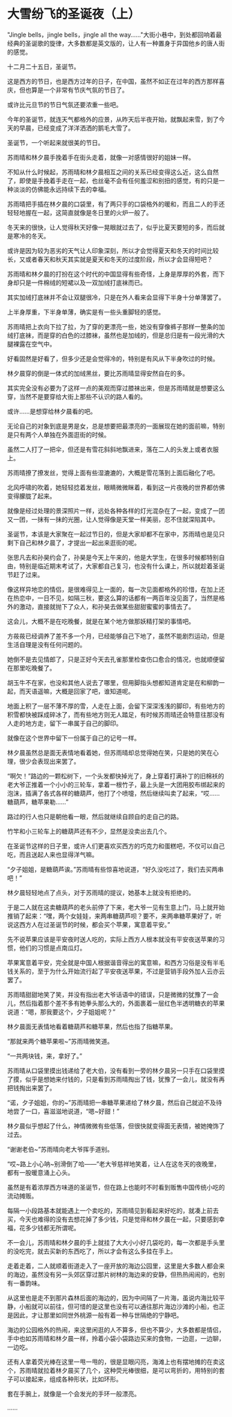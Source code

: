 # 大雪纷飞的圣诞夜（上）

"Jingle bells，jingle bells，jingle all the
way……"大街小巷中，到处都回响着最经典的圣诞歌的旋律，大多数都是英文版的，让人有一种置身于异国他乡的唐人街的感觉。

十二月二十五日，圣诞节。

这是西方的节日，也是西方过年的日子，在中国，虽然不如正在过年的西方那样喜庆，但也算是一个非常有节庆气氛的节日了。

或许比元旦节的节日气氛还要浓重一些吧。

今年的圣诞节，就连天气都格外的应景，从昨天后半夜开始，就飘起来雪，到了今天的早晨，已经变成了洋洋洒洒的鹅毛大雪了。

圣诞节，一个听起来就很美的节日。

苏雨晴和林夕晨手挽着手在街头走着，就像一对感情很好的姐妹一样。

不知从什么时候起，苏雨晴和林夕晨相互之间的关系已经变得这么近，这么自然了，即使是手挽着手走在一起，也丝毫不会有任何羞涩和别扭的感觉，有的只是一种淡淡的仿佛能永远持续下去的幸福。

苏雨晴把手插在林夕晨的口袋里，有了两只手的口袋格外的暖和，而且二人的手还轻轻地握在一起，这简直就像是冬日里的火炉一般了。

冬天来的很快，让人觉得秋天好像一晃眼就过去了，似乎比夏天要短的多，而后就是寒冷的冬天。

或许是因为较为恶劣的天气让人印象深刻，所以才会觉得夏天和冬天的时间比较长，又或者春天和秋天其实就是夏天和冬天的过度阶段，所以才会显得短吧？

苏雨晴和林夕晨的打扮在这个时代的中国显得有些奇怪，上身是厚厚的外套，而下身却只是一件棉绒的短裙以及一双加绒打底袜而已。

其实加绒打底袜并不会让双腿很冷，只是在外人看来会显得下半身十分单薄罢了。

上半身厚重，下半身单薄，确实是有一些头重脚轻的感觉。

苏雨晴把上衣向下拉了拉，为了穿的更漂亮一些，她没有穿像裤子那样一整条的加绒打底袜，而是穿的白色的过膝袜，虽然也是加绒的，但是总归是有一段光滑的大腿裸露在空气中。

好看固然是好看了，但多少还是会觉得冷的，特别是有风从下半身吹过的时候。

林夕晨穿的倒是一体式的加绒黑丝，要比苏雨晴显得安然自在的多。

其实完全没有必要为了这样一点的美观而穿过膝袜出来，但是苏雨晴就是想要这么穿，当然不是要穿给大街上那些不认识的路人看的。

或许……是想穿给林夕晨看的吧。

无论自己的对象到底是男是女，总是想要把最漂亮的一面展现在她的面前嘛，特别是只有两个人单独在外面逛街的时候。

虽然二人打了一把伞，但还是有雪花斜斜地飘进来，落在二人的头发上或者衣服上。

苏雨晴撩了撩发丝，觉得上面有些湿漉漉的，大概是雪花落到上面后融化了吧。

北风呼啸的吹着，她轻轻捻着发丝，眼睛微微眯着，看到这一片夜晚的世界都仿佛变得朦胧了起来。

就像是经过处理的景深照片一样，远处各种各样的灯光混杂在了一起，变成了一团又一团，一抹有一抹的光圈，让人觉得像是天堂一样美丽，忍不住就深陷其中。

圣诞节，本该是大家聚在一起过节日的，但是大家却都不在家中，苏雨晴也是见只剩下自己和林夕晨了，才提出一起出来逛街的呢。

张思凡去和孙昊约会了，孙昊是今天上午来的，他是大学生，在很多时候都特别自由，特别是临近期末考试了，大家都自己复习，也没有什么课上，所以就趁着圣诞节赶了过来。

像这样异地恋的情侣，是很难得见上一面的，每一次见面都格外的珍惜，在加上还在热恋中，一日不见，如隔三秋，要这么算的话都有一两百年没见面了，当然是格外的激动，直接就抛下了众人，和孙昊去做某些甜甜蜜蜜的事情去了。

这会儿，大概不是在吃晚餐，就是在某个地方做那妖精打架的事情吧。

方莜莜已经调养了差不多一个月，已经能够自己下地了，虽然不能剧烈运动，但是生活自理是没有任何问题的。

她倒不是去见情郎了，只是正好今天去孔雀那里检查伤口愈合的情况，也就顺便留在那里吃晚餐了。

胡玉牛不在家，也没和其他人说去了哪里，但用脚指头想都知道肯定是在和柳韵一起，而天语遥嘛，大概是回家了吧，谁知道呢。

地面上积了一层不薄不厚的雪，人走在上面，会留下深深浅浅的脚印，有些地方的积雪都快被踩成碎冰了，而有些地方则无人踏足，有时候苏雨晴还会特意往那没有人走的地方走，留下一串属于自己的脚印。

就像在这个世界中留下一份属于自己的记号一样。

林夕晨虽然总是面无表情地看着她，但苏雨晴却总觉得她在笑，只是她的笑在心理，很少会表现出来罢了。

“啊欠！”路边的一颗松树下，一个头发都快掉光了，身上穿着打满补丁的旧棉袄的老大爷正推着一个小小的三轮车，拿着一根竹子，最上头是一大团用胶布绑起来的泡沫，插满了各式各样的糖葫芦，他打了个喷嚏，然后继续叫卖了起来，“哎……糖葫芦，糖苹果勒……”

路过的行人也只是朝他看一眼，然后就继续自顾自的走自己的路。

竹竿和小三轮车上的糖葫芦还有不少，显然是没卖出去几个。

在圣诞节这样的日子里，或许人们更喜欢买西方的巧克力和蛋糕吧，不仅可以自己吃，而且送起人来也显得洋气嘛。

“夕子姐姐，是糖葫芦诶。”苏雨晴有些惊喜地说道，“好久没吃过了，我们去买两串吧！”

林夕晨轻轻地点了点头，对于苏雨晴的提议，她基本上就没有拒绝的。

于是二人就在这卖糖葫芦的老头前停了下来，老大爷一见有生意上门，马上就开始推销了起来：“嘿，两个女娃娃，来两串糖葫芦呗？要不，来两串糖苹果好了，听说这西方人在过圣诞节的时候，都会买个苹果，寓意着平安。”

先不说苹果应该是平安夜时送人吃的，实际上西方人根本就没有平安夜送苹果的习惯，他们的习惯是点南瓜灯。

苹果寓意着平安，完全就是中国人根据谐音得出的寓意嘛，和西方习俗是没有半毛钱关系的，至于为什么开始流行起了平安夜送苹果，不过是营销手段外加人云亦云罢了。

苏雨晴甜甜地笑了笑，并没有指出老大爷话语中的错误，只是微微的犹豫了一会儿，然后指着那个差不多有她拳头那么大的，外面裹着一层红色半透明糖衣的苹果说道：“嗯，那我要这个，夕子姐姐呢？”

林夕晨面无表情地看着糖葫芦和糖苹果，然后也指了指糖苹果。

“那就来两个糖苹果啦~”苏雨晴微笑道。

“一共两块钱，来，拿好了。”

苏雨晴从口袋里摸出钱递给了老大伯，没有看到一旁的林夕晨另一只手在口袋里摸了摸，似乎是想她来付钱的，只是看到苏雨晴掏出了钱，犹豫了一会儿，就没有再把钱掏出来罢了。

“诺，夕子姐姐，你的~”苏雨晴把一串糖苹果递给了林夕晨，然后自己就迫不及待地尝了一口，喜滋滋地说道，“嗯~好甜！”

林夕晨似乎想起了什么，神情微微有些低落，但很快就变得面无表情，被她掩饰了过去。

“谢谢老伯~”苏雨晴向老大爷挥手道别。

“哎~路上小心呐~别滑倒了哈——”老大爷慈祥地笑着，让人在这冬天的夜晚里，都有一股暖意涌上心头。

虽然是有着浓厚西方味道的圣诞节，但在路上也能时不时看到贩售中国传统小吃的流动摊贩。

每隔一小段路基本就能遇上一个卖吃的，苏雨晴见到看起来好吃的，就凑上前去买，今天也难得的没有去想花掉了多少钱，只是觉得和林夕晨在一起，只要感到幸福，花多少钱都无所谓呢。

不一会儿，苏雨晴和林夕晨的手上就挂了大大小小好几袋吃的，每一次都是手头里的没吃完，就去买新的东西吃了，所以才会有这么多挂在手上。

走着走着，二人就顺着街道走入了一座开放的海边公园里，这里是大多数人都会来的海边，虽然没有另一头郊区穿过那片树林的海边来的安静，但热热闹闹的，也别有一番韵味。

从这里也是走不到那片森林后面的海边的，因为中间隔了一片海，虽说内海比较平静，小船就可以前往，但可惜的是这里也没有可以通往那片海边沙滩的小船，也正是因此，才让那里如同世外桃源一般有着一种与世隔绝的宁静吧。

海边的公园格外的热闹，来这里闲逛的人不算多，但也不算少，大多数都是情侣，手中也如苏雨晴和林夕晨一样，拎着小袋小袋路边买来的食物，一边逛，一边聊，一边吃。

还有人拿着荧光棒在这里一甩一甩的，很是显眼闪亮，海滩上也有摆地摊的在卖这个，苏雨晴就拉着林夕晨买了几个，这种荧光棒很细，是可以弯折的，用特别的套子可以接起来，组成各种形状，比如环形。

套在手腕上，就像是一个会发光的手环一般漂亮。

……
